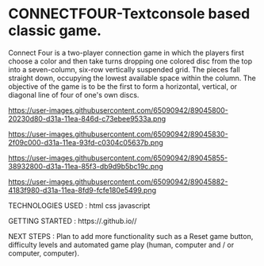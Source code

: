 # CONNECTFOUR-Textconsole based classic game.
Connect Four is a two-player connection game in which the players first choose a color and then take turns dropping one colored disc from the top into a seven-column, six-row vertically suspended grid. The pieces fall straight down, occupying the lowest available space within the column. The objective of the game is to be the first to form a horizontal, vertical, or diagonal line of four of one's own discs.

https://user-images.githubusercontent.com/65090942/89045800-20230d80-d31a-11ea-846d-c73ebee9533a.png

https://user-images.githubusercontent.com/65090942/89045830-2f09c000-d31a-11ea-93fd-c0304c05637b.png

https://user-images.githubusercontent.com/65090942/89045855-38932800-d31a-11ea-85f3-db9d9b5bc19c.png

https://user-images.githubusercontent.com/65090942/89045882-4183f980-d31a-11ea-8fd9-fcfe180e5499.png

TECHNOLOGIES USED :
html
css
javascript

GETTING STARTED :
https://<uyi247>.github.io/<connectfourgame>/

NEXT STEPS : Plan to add more functionality such as a Reset game button, difficulty levels and automated game play (human, computer and / or computer, computer).


